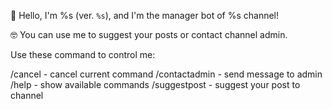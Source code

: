 👋 Hello, I'm %s \(ver. `%s`\), and I'm the manager bot of %s channel!

🤓 You can use me to suggest your posts or contact channel admin.

Use these command to control me:

/cancel - cancel current command
/contactadmin - send message to admin
/help - show available commands
/suggestpost - suggest your post to channel
